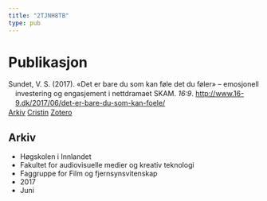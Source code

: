 ```yaml
---
title: "2TJNH8TB"
type: pub
---
```

<h1>Publikasjon</h1>
<article id="csl-bib-container-2TJNH8TB" class="csl-bib-container">
  <div class="csl-bib-body" style="line-height: 1.35; padding-left: 1em; text-indent:-1em;">
  <div class="csl-entry">Sundet, V. S. (2017). &#xAB;Det er bare du som kan f&#xF8;le det du f&#xF8;ler&#xBB; &#x2013; emosjonell investering og engasjement i nettdramaet SKAM. <i>16:9</i>. <a href="http://www.16-9.dk/2017/06/det-er-bare-du-som-kan-foele/">http://www.16-9.dk/2017/06/det-er-bare-du-som-kan-foele/</a></div>
</div>
  <div class="csl-bib-buttons">
    <a href="#taxonomy-article-2TJNH8TB" class="csl-bib-button">Arkiv</a>
    <a href alt="Cristin URL" class="csl-bib-button">Cristin</a>
    <a href alt="Zotero URL" class="csl-bib-button">Zotero</a>
  </div>
  <div id="csl-bib-meta-container-2TJNH8TB"></div>
</article>
<div id="csl-bib-meta-2TJNH8TB" class="csl-bib-meta">
  <article id="taxonomy-article-2TJNH8TB" class="taxonomy-article">
    <h1>Arkiv</h1>
    <ul>
      <li>Høgskolen i Innlandet</li>
      <li>Fakultet for audiovisuelle medier og kreativ teknologi</li>
      <li>Faggruppe for Film og fjernsynsvitenskap</li>
      <li>2017</li>
      <li>Juni</li>
    </ul>
  </article>
</div>
